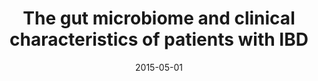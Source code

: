 ---
title: "The gut microbiome and clinical characteristics of patients with IBD"
collection: Talk
type: "Oral Presentation"
permalink: /talks/2015_ECCO
venue: "Congress of European Crohn's and Colitis Organization (ECCO)"
date: 2015-05-01
location: "Amsterdam, The Netherlands"
---